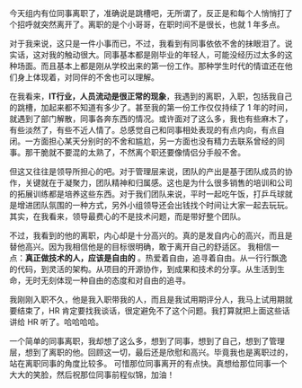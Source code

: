 今天组内有位同事离职了，准确说是跳槽吧，无所谓了，反正是和每个人悄悄打了个招呼就突然离开了。离职的是个小哥哥，在职时间不是很长，也就 1 年多点。

对于我来说，这只是一件小事而已，不过，我看到有同事依依不舍的抹眼泪了。说实话，这对我的触动很大。同事基本都是刚毕业的年轻人，可能没经历过太多的这种场面。而且基本上都是刚从学校出来的第一份工作。那种学生时代的情谊还在他们身上体现着，对同伴的不舍也可以理解。

在我看来，**IT行业，人员流动是很正常的现象**，我遇到的离职，入职，包括我自己的跳槽，加起来都不知道有多少了。甚至我的第一份工作仅仅持续了 1 年的时间，就遇到了部门解散，同事各奔东西的情况。或许面对了这么多，我也有些麻木了，有些淡然了，有些不近人情了。总感觉自己和同事相处表现的有点内向，有点自闭。一方面担心某天分别时的不舍和尴尬，另一方面也没有精力去联系曾经的同事。那干脆就不要混的太熟了，不然离个职还要像情侣分手般不舍。

但这又往往是领导所担心的吧。对于管理层来说，团队的产出是基于团队成员的协作，关键就在于凝聚力，团队精神和归属感。这也是为什么很多销售的培训和公司的拓展训练都是培养这些东西。对于我们团队来说，平时一起吃午饭，打乒乓球就是增进团队氛围的一种方式，另外小组领导还会出钱找个时间让大家一起去玩玩。其实，在我看来，领导最费心的不是技术问题，而是带好整个团队。

不过，我看到的他的离职，内心却是十分高兴的。真的是发自内心的高兴，而且是替他高兴。因为我相信他是的目标很明确，敢于离开自己的舒适区。
我相信一点：**真正做技术的人，应该是自由的** 。热爱着自由，追寻着自由。从一行行飘逸的代码，到灵活的架构。从项目的开源协作，到成果和技术的分享。从生活到生命，无时无刻体现一种自由的态度和对自由的追寻。

我刚刚入职不久，他是我入职带我的人，而且是我试用期评分人，我马上试用期就要结束了，HR 肯定要找我谈话，很定避免不了这个问题。我打算就把上面这些话讲给 HR 听了。哈哈哈哈。

一个简单的同事离职，我却想了这么多，想到了同事，想到了自己，想到了管理层，想到了离职的他。回顾这一切，最后还是欣慰和高兴。毕竟我也是离职过的，站在离职同事的角度比较多。
可惜那位同事离开的有点快。真想给那位同事一个大大的笑脸，然后祝那位同事前程似锦，加油！

